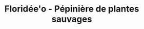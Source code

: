 ---
title: "Floridée'o - Pépinière de plantes sauvages"
url: /bruz/florideeo-pepiniere-de-plantes-sauvages/
shop: Hofladen
---